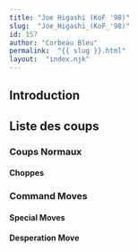 ```yaml
---
title: "Joe Higashi (KoF '98)"
slug:  "Joe_Higashi_(KoF_'98)"
id: 157
author: "Corbeau Bleu"
permalink:  "{{ slug }}.html"
layout:  "index.njk"
---
```


## Introduction

## Liste des coups

### Coups Normaux

#### Choppes

### Command Moves

#### Special Moves

#### Desperation Move
